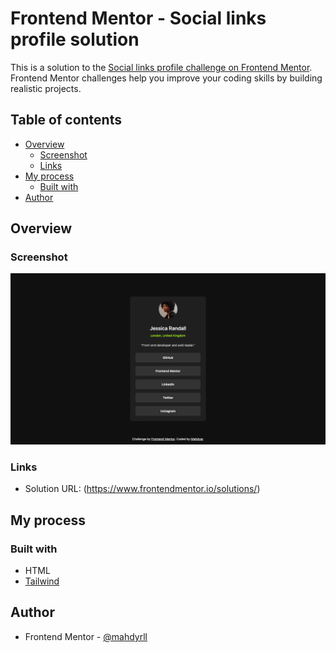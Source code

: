 # Frontend Mentor - Social links profile solution

This is a solution to the [Social links profile challenge on Frontend Mentor](https://www.frontendmentor.io/challenges/social-links-profile-UG32l9m6dQ/hub). Frontend Mentor challenges help you improve your coding skills by building realistic projects. 

## Table of contents

- [Overview](#overview)
  - [Screenshot](#screenshot)
  - [Links](#links)
- [My process](#my-process)
  - [Built with](#built-with)
- [Author](#author)

## Overview

### Screenshot

![](./Screen%20Shot%202024-10-05%20at%2011.44.03%20PM.png)


### Links

- Solution URL: (https://www.frontendmentor.io/solutions/)

## My process

### Built with

-  HTML
- [Tailwind](https://tailwindcss.com/)

## Author

- Frontend Mentor - [@mahdyrll](https://www.frontendmentor.io/profile/mahdyrll)